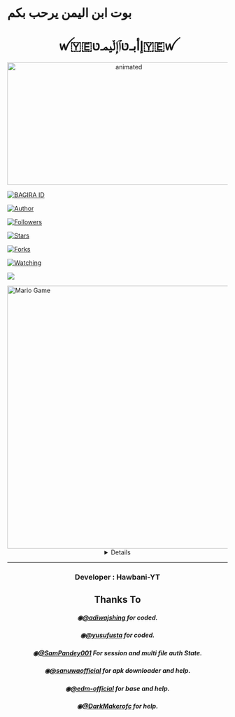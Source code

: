 
# بوت ابن اليمن يرحب بكم




<h1 align="center">ꪝ🇾🇪إأبـטּٱإڵيمـטּ🇾🇪ꪝ<br></h1>
<p align="center">
<img src="http://1.bp.blogspot.com/-NEXDRnKVAUE/YPWg3GOZsjI/AAAAAAAACEY/N78SkHWq54cvIOT-ATU_iBZRDY3CXREWgCK4BGAYYCw/s1600/20210719_171323.gif" alt="animated" width="540" height="280" />
</p>

<p align="center">

<a href="#"><img title="BAGIRA ID" src="https://d.top4top.io/s_2021hqnie0.jpeg"></a>

</p>

<p align="center">

<a href="https://d.top4top.io/s_2021hqnie0.jpeg"><img title="Author" src="https://d.top4top.io/s_2021hqnie0.jpeg"></a>

</p>

<p align="center">

<a href="https://github.com/fox-alaam/BAGIRABOT2/followers"><img title="Followers" src="https://d.top4top.io/s_2021hqnie0.jpeg"></a>

<a href="https://github.com/fox-alaam/BAGIRABOT2/stargazers/"><img title="Stars" src="https://d.top4top.io/s_2021hqnie0.jpeg"></a>

<a href="https://github.com/fox-alaam/BAGIRABOT2/network/members"><img title="Forks" src="https://d.top4top.io/s_2021hqnie0.jpeg"></a>

<a href="https://github.com/fox-alaam/BAGIRABOT2/watchers"><img title="Watching" src="https://d.top4top.io/s_2021hqnie0.jpeg"></a>

<a href="https://hits.seeyoufarm.com"><img src="https://hits.seeyoufarm.com/api/count/incr/badge.svg?url=https%3A%2F%2Fgithub.com%2Fgjbae1212%2Fbagirabot&count_bg=%2379C83D&title_bg=%23555555&icon=lmms.svg&icon_color=%23E8E8E8&title=bagirabot&edge_flat=true"/></a>

</p>

<img src="https://github.com/TheDudeThatCode/TheDudeThatCode/blob/master/Assets/Developer.gif" alt="Mario Game" width="600" />

<div align="center">

<details>

 

</details>

---------------------------------   

 ###  Developer : Hawbani-YT

## Thanks To
##### ◉[@adiwajshing](https://github.com/adiwajshing/) for coded.
##### ◉[@yusufusta](https://github.com/yusufusta/) for coded.
##### ◉[@SamPandey001](https://github.com/SamPandey001) For session and multi file auth State.
##### ◉[@sanuwaofficial](https://github.com/sanuwaofficial) for apk downloader and help. 
##### ◉[@edm-official](https://github.com/edm-official) for base and help.
##### ◉[@DarkMakerofc](https://github.com/DarkMakerofc) for help. 
